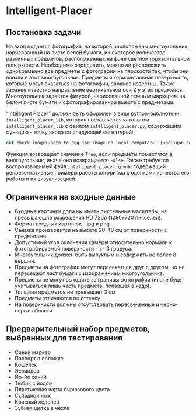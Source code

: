 # Intelligent-Placer

## Постановка задачи

На вход подается фотография, на которой расположены многоугольник, нарисованный на листе белой бумаги, и некоторое количество
различных предметов, расположенных на фоне светлой горизонтальной поверхности.
 Необходимо определить, можно ли расположить одновременно все предметы с фотографии на плоскости так, чтобы они влезли в 
этот многоугольник.
 Предметы и горизонтальная поверхность, которые могут оказаться на фотографии, заранее известны. Также заранее известно 
направление вертикальной оси Z у этих предметов. Многоугольник задается фигурой, нарисованной темным маркером 
на белом листе бумаги и сфотографированной вместе с предметами.

“Intelligent Placer” должен быть оформлен в виде python-библиотеки `intelligent_placer_lib`, которая поставляется
каталогом `intelligent_placer_lib` с файлом `intelligent_placer.py`, содержащим функцию - точку входа со следующей сигнатурой:

```Python
def check_image(<path_to_png_jpg_image_on_local_computer>, [<poligon_coordinates>])
```

Функция возвращает значение `True`, если предметы поместятся в многоугольник, иначе она возвращается `False`. 
Также требуется воспроизводимый файл `intelligent_placer.ipynb`, содержащий репрезентативные примеры работы алгоритма
с оценками качества его работы и их визуализацией.

## Ограничения на входные данные

* Входные картинки должны иметь пиксельные масштабы, не превышающие разрешения HD 720p (1280x720
  пикселей).
* Формат входных картинок - jpg и png.
* Съемка производится на высоте 20-40 см от поверхности с предметами.
* Допустимый угол оклонения камеры относительно нормали к фотографируемой поверхности - +- 3 градуса.
* Многоугольник должен быть выпуклым и содержать не более 8 вершин.
* Предметы на фотографии могут пересекаться друг с другом, но не пересекают лист бумаги с изображением многоугольника.
* Предметы не могут выходить за границы фотографии (иначе будет учитываться лишь часть предмета, попавшая в кадр).
* Толщина предметов не превышает 3 см
* Предметы отличаются по оттенку
* На поверхности должны отсутствовать пересвеченные и черно-серые области

## Предварительный набор предметов, выбранных для тестирования

* Синий маркер
* Паспорт в обложке
* Кошелек
* Эспандер
* Йо-йо синий
* Тюбик с йодом
* Пластиковая карта бирюзового цвета
* Складной нож
* Красный леденец
* Зубная щетка в чехле
